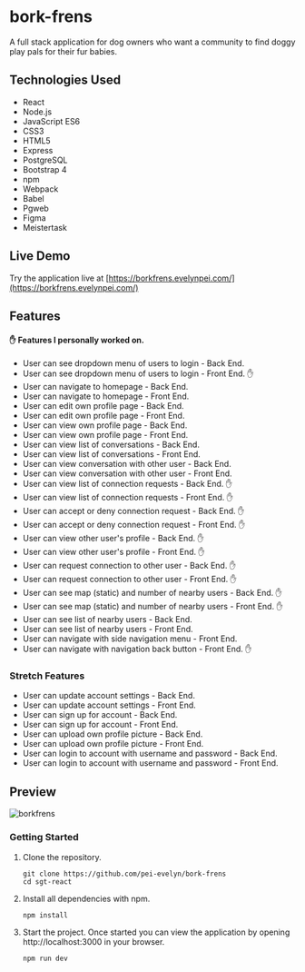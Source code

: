 # bork-frens
A full stack application for dog owners who want a community to find doggy play pals for their fur babies.

## Technologies Used

- React
- Node.js
- JavaScript ES6
- CSS3
- HTML5
- Express
- PostgreSQL
- Bootstrap 4
- npm
- Webpack
- Babel
- Pgweb
- Figma
- Meistertask

## Live Demo

Try the application live at [https://borkfrens.evelynpei.com/](https://borkfrens.evelynpei.com/)

## Features

#### :raised_hand: Features I personally worked on.
- User can see dropdown menu of users to login - Back End.
- User can see dropdown menu of users to login - Front End. :raised_hand:
- User can navigate to homepage - Back End.
- User can navigate to homepage - Front End.
- User can edit own profile page - Back End.
- User can edit own profile page - Front End.
- User can view own profile page - Back End.
- User can view own profile page - Front End.
- User can view list of conversations - Back End.
- User can view list of conversations - Front End.
- User can view conversation with other user - Back End.
- User can view conversation with other user - Front End.
- User can view list of connection requests - Back End. :raised_hand:
- User can view list of connection requests - Front End. :raised_hand:
- User can accept or deny connection request - Back End. :raised_hand:
- User can accept or deny connection request - Front End. :raised_hand:
- User can view other user's profile - Back End. :raised_hand:
- User can view other user's profile - Front End. :raised_hand:
- User can request connection to other user - Back End. :raised_hand:
- User can request connection to other user - Front End. :raised_hand:
- User can see map (static) and number of nearby users - Back End. :raised_hand:
- User can see map (static) and number of nearby users - Front End. :raised_hand:
- User can see list of nearby users - Back End.
- User can see list of nearby users - Front End.
- User can navigate with side navigation menu - Front End.
- User can navigate with navigation back button - Front End. :raised_hand:

### Stretch Features
- User can update account settings - Back End.
- User can update account settings - Front End.
- User can sign up for account - Back End.
- User can sign up for account - Front End.
- User can upload own profile picture - Back End.
- User can upload own profile picture - Front End.
- User can login to account with username and password - Back End.
- User can login to account with username and password - Front End.


## Preview

![borkfrens](/server/public/images/borkfrens.gif)

### Getting Started

1. Clone the repository.

    ```shell
    git clone https://github.com/pei-evelyn/bork-frens
    cd sgt-react
    ```

2. Install all dependencies with npm.

    ```shell
    npm install
    ```

3. Start the project. Once started you can view the application by opening http://localhost:3000 in your browser.

    ```shell
    npm run dev
    ```
